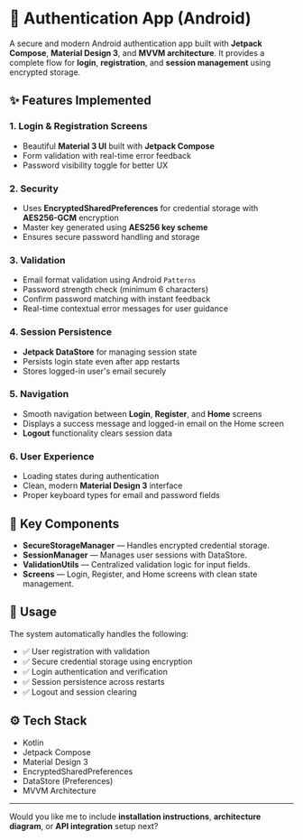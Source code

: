 # 🔐 Authentication App (Android)

A secure and modern Android authentication app built with **Jetpack Compose**, **Material Design 3**, and **MVVM architecture**. It provides a complete flow for **login**, **registration**, and **session management** using encrypted storage.

## ✨ Features Implemented

### 1. Login & Registration Screens
- Beautiful **Material 3 UI** built with **Jetpack Compose**
- Form validation with real-time error feedback
- Password visibility toggle for better UX

### 2. Security
- Uses **EncryptedSharedPreferences** for credential storage with **AES256-GCM** encryption
- Master key generated using **AES256 key scheme**
- Ensures secure password handling and storage

### 3. Validation
- Email format validation using Android `Patterns`
- Password strength check (minimum 6 characters)
- Confirm password matching with instant feedback
- Real-time contextual error messages for user guidance

### 4. Session Persistence
- **Jetpack DataStore** for managing session state
- Persists login state even after app restarts
- Stores logged-in user's email securely

### 5. Navigation
- Smooth navigation between **Login**, **Register**, and **Home** screens
- Displays a success message and logged-in email on the Home screen
- **Logout** functionality clears session data

### 6. User Experience
- Loading states during authentication
- Clean, modern **Material Design 3** interface
- Proper keyboard types for email and password fields

## 🚀 Key Components

- **SecureStorageManager** — Handles encrypted credential storage.
- **SessionManager** — Manages user sessions with DataStore.
- **ValidationUtils** — Centralized validation logic for input fields.
- **Screens** — Login, Register, and Home screens with clean state management.

## 📱 Usage

The system automatically handles the following:

- ✅ User registration with validation
- ✅ Secure credential storage using encryption
- ✅ Login authentication and verification
- ✅ Session persistence across restarts
- ✅ Logout and session clearing

## ⚙️ Tech Stack

- Kotlin
- Jetpack Compose
- Material Design 3
- EncryptedSharedPreferences
- DataStore (Preferences)
- MVVM Architecture

---

Would you like me to include **installation instructions**, **architecture diagram**, or **API integration** setup next?

